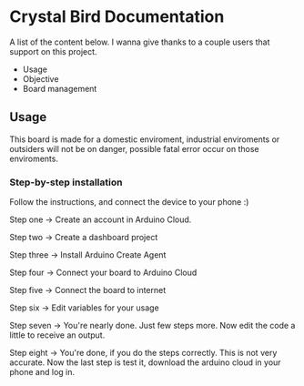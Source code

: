 # Crystal Bird Documentation

A list of the content below. I wanna give thanks to a couple users that support on this project.

- Usage
- Objective
- Board management

## Usage

This board is made for a domestic enviroment, industrial enviroments or outsiders will not be on danger, possible fatal error occur on those enviroments.

### Step-by-step installation

Follow the instructions, and connect the device to your phone :)

Step one -> Create an account in Arduino Cloud.

Step two -> Create a dashboard project

Step three -> Install Arduino Create Agent

Step four -> Connect your board to Arduino Cloud

Step five -> Connect the board to internet

Step six -> Edit variables for your usage

Step seven -> You're nearly done. Just few steps more. Now edit the code a little to receive an output.

Step eight -> You're done, if you do the steps correctly. This is not very accurate. Now the last step is test it, download the arduino cloud in your phone and log in.
